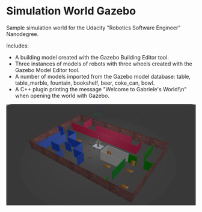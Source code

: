 # Simulation World Gazebo
Sample simulation world for the Udacity "Robotics Software Engineer" Nanodegree.

Includes:

- A building model created with the Gazebo Building Editor tool.
- Three instances of models of robots with three wheels created with the Gazebo Model Editor tool.
- A number of models imported from the Gazebo model database: table, table_marble, fountain, bookshelf, beer, coke_can, bowl.
- A C++ plugin printing the message "Welcome to Gabriele's World!\n" when opening the world with Gazebo.

![Screenshot](img/the_office.jpg)